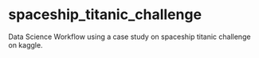 # spaceship_titanic_challenge
Data Science Workflow using a case study on spaceship titanic challenge on kaggle.
